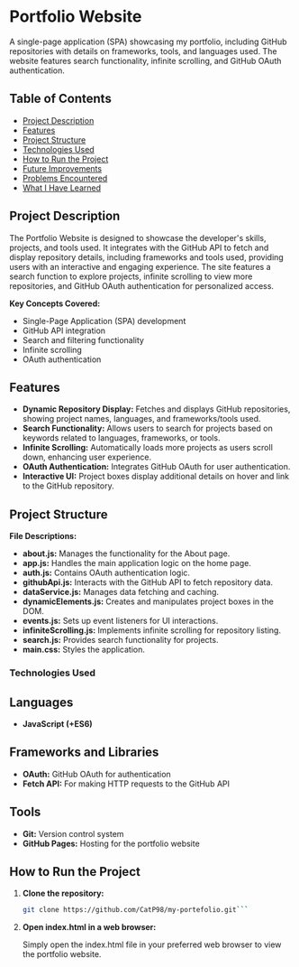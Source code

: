 # Portfolio Website
A single-page application (SPA) showcasing my portfolio, including GitHub repositories with details on frameworks, tools, and languages used. The website features search functionality, infinite scrolling, and GitHub OAuth authentication.

## Table of Contents
- [Project Description](#project-description)
- [Features](#features)
- [Project Structure](#project-structure)
- [Technologies Used](#technologies-used)
- [How to Run the Project](#how-to-run-the-project)
- [Future Improvements](#future-improvements)
- [Problems Encountered](#problems-encountered)
- [What I Have Learned](#what-i-have-learned)

## Project Description

The Portfolio Website is designed to showcase the developer's skills, projects, and tools used. It integrates with the GitHub API to fetch and display repository details, including frameworks and tools used, providing users with an interactive and engaging experience. The site features a search function to explore projects, infinite scrolling to view more repositories, and GitHub OAuth authentication for personalized access.

**Key Concepts Covered:**
- Single-Page Application (SPA) development
- GitHub API integration
- Search and filtering functionality
- Infinite scrolling
- OAuth authentication

## Features

- **Dynamic Repository Display:** Fetches and displays GitHub repositories, showing project names, languages, and frameworks/tools used.
- **Search Functionality:** Allows users to search for projects based on keywords related to languages, frameworks, or tools.
- **Infinite Scrolling:** Automatically loads more projects as users scroll down, enhancing user experience.
- **OAuth Authentication:** Integrates GitHub OAuth for user authentication.
- **Interactive UI:** Project boxes display additional details on hover and link to the GitHub repository.

## Project Structure


**File Descriptions:**

- **about.js:** Manages the functionality for the About page.
- **app.js:** Handles the main application logic on the home page.
- **auth.js:** Contains OAuth authentication logic.
- **githubApi.js:** Interacts with the GitHub API to fetch repository data.
- **dataService.js:** Manages data fetching and caching.
- **dynamicElements.js:** Creates and manipulates project boxes in the DOM.
- **events.js:** Sets up event listeners for UI interactions.
- **infiniteScrolling.js:** Implements infinite scrolling for repository listing.
- **search.js:** Provides search functionality for projects.
- **main.css:** Styles the application.

### Technologies Used 
## Languages

- **JavaScript (+ES6)** 

## Frameworks and Libraries
  - **OAuth:** GitHub OAuth for authentication
  - **Fetch API:** For making HTTP requests to the GitHub API

## Tools
  - **Git:** Version control system
  - **GitHub Pages:** Hosting for the portfolio website

## How to Run the Project

1. **Clone the repository:**
   ```bash
   git clone https://github.com/CatP98/my-portefolio.git```


2. **Open index.html in a web browser:**

    Simply open the index.html file in your preferred web browser to view the portfolio website.